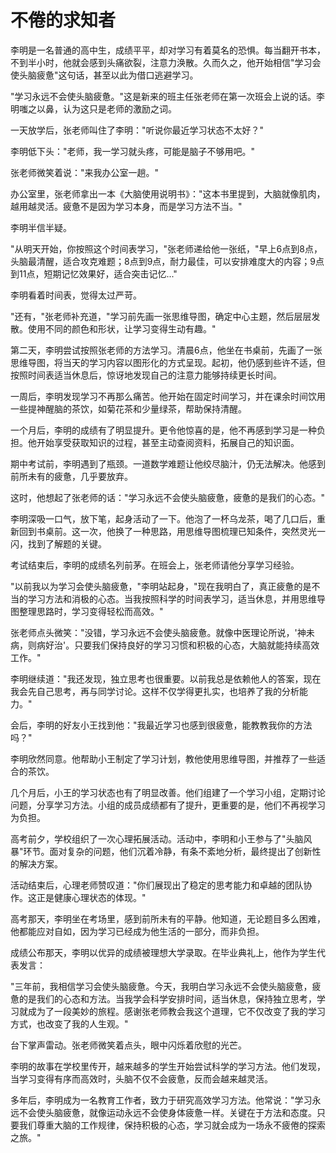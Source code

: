# 不倦的求知者

李明是一名普通的高中生，成绩平平，却对学习有着莫名的恐惧。每当翻开书本，不到半小时，他就会感到头痛欲裂，注意力涣散。久而久之，他开始相信"学习会使头脑疲惫"这句话，甚至以此为借口逃避学习。

"学习永远不会使头脑疲惫。"这是新来的班主任张老师在第一次班会上说的话。李明嗤之以鼻，认为这只是老师的激励之词。

一天放学后，张老师叫住了李明："听说你最近学习状态不太好？"

李明低下头："老师，我一学习就头疼，可能是脑子不够用吧。"

张老师微笑着说："来我办公室一趟。"

办公室里，张老师拿出一本《大脑使用说明书》："这本书里提到，大脑就像肌肉，越用越灵活。疲惫不是因为学习本身，而是学习方法不当。"

李明半信半疑。

"从明天开始，你按照这个时间表学习，"张老师递给他一张纸，"早上6点到8点，头脑最清醒，适合攻克难题；8点到9点，耐力最佳，可以安排难度大的内容；9点到11点，短期记忆效果好，适合突击记忆..."

李明看着时间表，觉得太过严苛。

"还有，"张老师补充道，"学习前先画一张思维导图，确定中心主题，然后层层发散。使用不同的颜色和形状，让学习变得生动有趣。"

第二天，李明尝试按照张老师的方法学习。清晨6点，他坐在书桌前，先画了一张思维导图，将当天的学习内容以图形化的方式呈现。起初，他仍感到些许不适，但按照时间表适当休息后，惊讶地发现自己的注意力能够持续更长时间。

一周后，李明发现学习不再那么痛苦。他开始在固定时间学习，并在课余时间饮用一些提神醒脑的茶饮，如菊花茶和少量绿茶，帮助保持清醒。

一个月后，李明的成绩有了明显提升。更令他惊喜的是，他不再感到学习是一种负担。他开始享受获取知识的过程，甚至主动查阅资料，拓展自己的知识面。

期中考试前，李明遇到了瓶颈。一道数学难题让他绞尽脑汁，仍无法解决。他感到前所未有的疲惫，几乎要放弃。

这时，他想起了张老师的话："学习永远不会使头脑疲惫，疲惫的是我们的心态。"

李明深吸一口气，放下笔，起身活动了一下。他泡了一杯乌龙茶，喝了几口后，重新回到书桌前。这一次，他换了一种思路，用思维导图梳理已知条件，突然灵光一闪，找到了解题的关键。

考试结束后，李明的成绩名列前茅。在班会上，张老师请他分享学习经验。

"以前我以为学习会使头脑疲惫，"李明站起身，"现在我明白了，真正疲惫的是不当的学习方法和消极的心态。当我按照科学的时间表学习，适当休息，并用思维导图整理思路时，学习变得轻松而高效。"

张老师点头微笑："没错，学习永远不会使头脑疲惫。就像中医理论所说，'神未病，则病好治'。只要我们保持良好的学习习惯和积极的心态，大脑就能持续高效工作。"

李明继续道："我还发现，独立思考也很重要。以前我总是依赖他人的答案，现在我会先自己思考，再与同学讨论。这样不仅学得更扎实，也培养了我的分析能力。"

会后，李明的好友小王找到他："我最近学习也感到很疲惫，能教教我你的方法吗？"

李明欣然同意。他帮助小王制定了学习计划，教他使用思维导图，并推荐了一些适合的茶饮。

几个月后，小王的学习状态也有了明显改善。他们组建了一个学习小组，定期讨论问题，分享学习方法。小组的成员成绩都有了提升，更重要的是，他们不再视学习为负担。

高考前夕，学校组织了一次心理拓展活动。活动中，李明和小王参与了"头脑风暴"环节。面对复杂的问题，他们沉着冷静，有条不紊地分析，最终提出了创新性的解决方案。

活动结束后，心理老师赞叹道："你们展现出了稳定的思考能力和卓越的团队协作。这正是健康心理状态的体现。"

高考那天，李明坐在考场里，感到前所未有的平静。他知道，无论题目多么困难，他都能应对自如，因为学习已经成为他生活的一部分，而非负担。

成绩公布那天，李明以优异的成绩被理想大学录取。在毕业典礼上，他作为学生代表发言：

"三年前，我相信学习会使头脑疲惫。今天，我明白学习永远不会使头脑疲惫，疲惫的是我们的心态和方法。当我学会科学安排时间，适当休息，保持独立思考，学习就成为了一段美妙的旅程。感谢张老师教会我这个道理，它不仅改变了我的学习方式，也改变了我的人生观。"

台下掌声雷动。张老师微笑着点头，眼中闪烁着欣慰的光芒。

李明的故事在学校里传开，越来越多的学生开始尝试科学的学习方法。他们发现，当学习变得有序而高效时，头脑不仅不会疲惫，反而会越来越灵活。

多年后，李明成为一名教育工作者，致力于研究高效学习方法。他常说："学习永远不会使头脑疲惫，就像运动永远不会使身体疲惫一样。关键在于方法和态度。只要我们尊重大脑的工作规律，保持积极的心态，学习就会成为一场永不疲倦的探索之旅。"